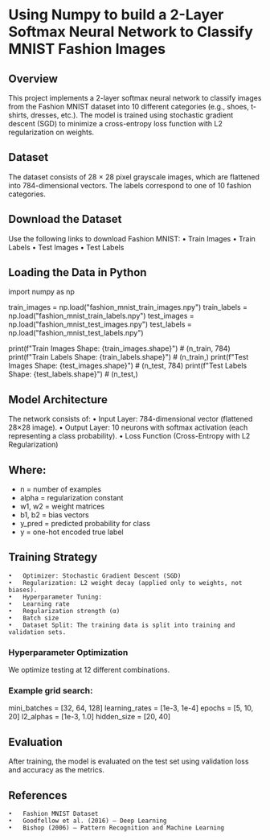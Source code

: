 # Using Numpy to build a 2-Layer Softmax Neural Network to Classify MNIST Fashion Images
## Overview

This project implements a 2-layer softmax neural network to classify images from the Fashion MNIST dataset into 10 different categories (e.g., shoes, t-shirts, dresses, etc.).
The model is trained using stochastic gradient descent (SGD) to minimize a cross-entropy loss function with L2 regularization on weights.

## Dataset

The dataset consists of 28 × 28 pixel grayscale images, which are flattened into 784-dimensional vectors.
The labels correspond to one of 10 fashion categories.

## Download the Dataset

Use the following links to download Fashion MNIST:
	•	Train Images
	•	Train Labels
	•	Test Images
	•	Test Labels

## Loading the Data in Python

import numpy as np

train_images = np.load("fashion_mnist_train_images.npy")
train_labels = np.load("fashion_mnist_train_labels.npy")
test_images = np.load("fashion_mnist_test_images.npy")
test_labels = np.load("fashion_mnist_test_labels.npy")

print(f"Train Images Shape: {train_images.shape}")  # (n_train, 784)
print(f"Train Labels Shape: {train_labels.shape}")  # (n_train,)
print(f"Test Images Shape: {test_images.shape}")    # (n_test, 784)
print(f"Test Labels Shape: {test_labels.shape}")    # (n_test,)

## Model Architecture

The network consists of:
	•	Input Layer: 784-dimensional vector (flattened 28×28 image).
	•	Output Layer: 10 neurons with softmax activation (each representing a class probability).
	•	Loss Function (Cross-Entropy with L2 Regularization)

## Where:  
- n = number of examples  
- alpha = regularization constant  
- w1, w2 = weight matrices 
- b1, b2 = bias vectors 
- y_pred = predicted probability for class  
- y = one-hot encoded true label  

## Training Strategy
	•	Optimizer: Stochastic Gradient Descent (SGD)
	•	Regularization: L2 weight decay (applied only to weights, not biases).
	•	Hyperparameter Tuning:
	•	Learning rate
	•	Regularization strength (α)
	•	Batch size
	•	Dataset Split: The training data is split into training and validation sets.

### Hyperparameter Optimization

We optimize testing at 12 different combinations.

### Example grid search:

mini_batches = [32, 64, 128]
learning_rates = [1e-3, 1e-4]
epochs = [5, 10, 20]
l2_alphas = [1e-3, 1.0]
hidden_size = [20, 40]

## Evaluation

After training, the model is evaluated on the test set using validation loss and accuracy as the metrics.

## References
	•	Fashion MNIST Dataset
	•	Goodfellow et al. (2016) – Deep Learning
	•	Bishop (2006) – Pattern Recognition and Machine Learning
